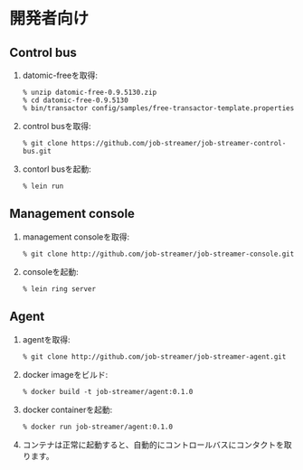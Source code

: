 # 開発者向け

## Control bus

1.  datomic-freeを取得:

        % unzip datomic-free-0.9.5130.zip
        % cd datomic-free-0.9.5130
        % bin/transactor config/samples/free-transactor-template.properties

2.  control busを取得:

        % git clone https://github.com/job-streamer/job-streamer-control-bus.git

3.  contorl busを起動:

        % lein run

## Management console

1.  management consoleを取得:

        % git clone http://github.com/job-streamer/job-streamer-console.git

2.  consoleを起動:

        % lein ring server

## Agent

1.  agentを取得:

        % git clone http://github.com/job-streamer/job-streamer-agent.git

2.  docker imageをビルド:

        % docker build -t job-streamer/agent:0.1.0

3.  docker containerを起動:

        % docker run job-streamer/agent:0.1.0

4.  コンテナは正常に起動すると、自動的にコントロールバスにコンタクトを取ります。
